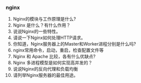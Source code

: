 ### nginx
1. Nginx的模块与工作原理是什么?
2. Nginx 是什么？有什么作用？
3. 说说Nginx的一些特性。
4. 请说一下Nginx如何处理HTTP请求。
5. 你知道，Nginx服务器上的Master和Worker进程分别是什么吗?
6. nginx常用命令，启动，重启，检查配置文件等
7. Nginx 和 Apache 比较，各有什么优缺点? 
8. Nginx 多进程模型是如何实现高并发的？
9. 说说Nginx的反向代理和负载均衡
10. 请列举Nginx服务器的最佳用途。